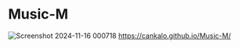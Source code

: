 # Music-M
![Screenshot 2024-11-16 000718](https://github.com/user-attachments/assets/486d4a15-4c87-41ff-8ca3-b4d493843725)
https://cankalo.github.io/Music-M/
